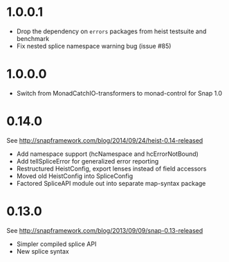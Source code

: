 # 1.0.0.1

* Drop the dependency on `errors` packages from heist testsuite and benchmark
* Fix nested splice namespace warning bug (issue #85)

# 1.0.0.0

* Switch from MonadCatchIO-transformers to monad-control for Snap 1.0

# 0.14.0

See http://snapframework.com/blog/2014/09/24/heist-0.14-released

* Add namespace support (hcNamespace and hcErrorNotBound)
* Add tellSpliceError for generalized error reporting
* Restructured HeistConfig, export lenses instead of field accessors
* Moved old HeistConfig into SpliceConfig
* Factored SpliceAPI module out into separate map-syntax package

# 0.13.0

See http://snapframework.com/blog/2013/09/09/snap-0.13-released

* Simpler compiled splice API
* New splice syntax

